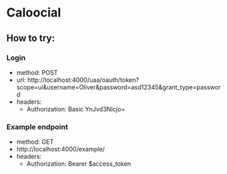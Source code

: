 # Caloocial

## How to try:

### Login
- method: POST
- url: http://localhost:4000/uaa/oauth/token?scope=ui&username=Oliver&password=asd12345&grant_type=password
- headers: 
	- Authorization: Basic YnJvd3Nlcjo=
		
### Example endpoint
- method: GET
- http://localhost:4000/example/
- headers:
	- Authorization: Bearer $access_token